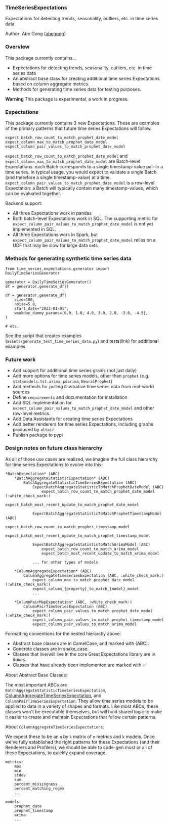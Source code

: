 ### TimeSeriesExpectations
Expectations for detecting trends, seasonality, outliers, etc. in time series data

Author: Abe Gong ([abegong](https://github.com/abegong))

### Overview
This package currently contains...

* Expectations for detecting trends, seasonality, outliers, etc. in time series data
* An abstract base class for creating additional time series Expectations based on column aggregate metrics.
* Methods for generating time series data for testing purposes.

**Warning**
This package is experimental, a work in progress.

### Expectations

This package currently contains 3 new Expectations. These are examples of the primary patterns that future time series Expectations will follow.

    expect_batch_row_count_to_match_prophet_date_model
    expect_column_max_to_match_prophet_date_model
    expect_column_pair_values_to_match_prophet_date_model

`expect_batch_row_count_to_match_prophet_date_model` and `expect_column_max_to_match_prophet_date_model` are Batch-level Expectations: each Batch corresponds to a single timestamp-value pair in a time series. In typical usage, you would expect to validate a single Batch (and therefore a single timestamp-value) at a time. `expect_column_pair_values_to_match_prophet_date_model` is a row-level Expectation: a Batch will typically contain many timestamp-values, which can be evaluated together.


Backend support:
* All three Expectations work in pandas
* Both batch-level Expectations work in SQL. The supporting metric for `expect_column_pair_values_to_match_prophet_date_model` is not yet implemented in SQL.
* All three Expectations work in Spark, but `expect_column_pair_values_to_match_prophet_date_model` relies on a UDF that may be slow for large data sets.

### Methods for generating synthetic time series data

```
from time_series_expectations.generator import DailyTimeSeriesGenerator

generator = DailyTimeSeriesGenerator()
df = generator.generate_df()

df = generator.generate_df(
    size=180,
    noise=5.0,
    start_date="2022-01-01",
    weekday_dummy_params=[0.0, 1.0, 4.0, 3.0, 2.0, -3.0, -4.5],
)

# etc.
```

See the script that creates examples (`assets/generate_test_time_series_data.py`) and tests(link) for additional examples

### Future work

* Add support for additional time series grains (not just daily)
* Add more options for time series models, other than `prophet` (e.g. `statsmodels.tst.arima`, `pdarima`, `NeuralProphet`)
* Add methods for pulling illustrative time series data from real-world sources
* Define `requirements` and documentation for installation
* Add SQL implementation for `expect_column_pair_values_to_match_prophet_date_model` and other row-level metrics.
* Add Data Assistants for creating time series Expectations
* Add better renderers for time series Expectations, including graphs produced by `altair`
* Publish package to pypi

### Design notes on future class hierarchy

As all of those use cases are realized, we imagine the full class hierarchy for time series Expectations to evolve into this:

    *BatchExpectation* (ABC)
        *BatchAggregateStatisticExpectation* (ABC)
            BatchAggregateStatisticTimeSeriesExpectation (ABC)
                ExpectBatchAggregateStatisticToMatchProphetDateModel (ABC)
                    expect_batch_row_count_to_match_prophet_date_model (:white_check_mark:)
                    expect_batch_most_recent_update_to_match_prophet_date_model

                ExpectBatchAggregateStatisticToMatchProphetTimestampModel (ABC)
                    expect_batch_row_count_to_match_prophet_timestamp_model
                    expect_batch_most_recent_update_to_match_prophet_timestamp_model

                ExpectBatchAggregateStatisticToMatchArimaModel (ABC)
                    expect_batch_row_count_to_match_arima_model
                    expect_batch_most_recent_update_to_match_arima_model

                ... for other types of models

        *ColumnAggregateExpectation* (ABC)
            ColumnAggregateTimeSeriesExpectation (ABC, :white_check_mark:)
                expect_column_max_to_match_prophet_date_model (:white_check_mark:)
                expect_column_{property}_to_match_{model}_model
                ...

        *ColumnPairMapExpectation* (ABC, :white_check_mark:)
            ColumnPairTimeSeriesExpectation (ABC)
                expect_column_pair_values_to_match_prophet_date_model (:white_check_mark:)
                expect_column_pair_values_to_match_prophet_timestamp_model
                expect_column_pair_values_to_match_arima_model

Formatting conventions for the nested hierarchy above:

* Abstract base classes are in CamelCase, and marked with (ABC).
* Concrete classes are in snake_case.
* Classes that live/will live in the core Great Expectations library are in *italics*.
* Classes that have already been implemented are marked with :white_check_mark:

About Abstract Base Classes:

The most important ABCs are `BatchAggregateStatisticTimeSeriesExpectation`, [ColumnAggregateTimeSeriesExpectation](link), and  `ColumnPairTimeSeriesExpectation`. They allow time series models to be applied to data in a variety of shapes and formats. Like most ABCs, these classes won't be executable themselves, but will hold shared logic to make it easier to create and maintain Expectations that follow certain patterns.


About `ColumnAggregateTimeSeriesExpectations`:

We expect these to be an `n` by `k` matrix of `n` metrics and `k` models. Once we've fully established the right patterns for these Expectations (and their Renderers and Profilers), we should be able to code-gen most or all of these Expectations, to quickly expand coverage.

    metrics:
        max
        min
        stdev
        sum
        percent_missingness
        percent_matching_regex
        ...

    models:
        prophet_date
        prophet_timestamp
        arima
        ...

